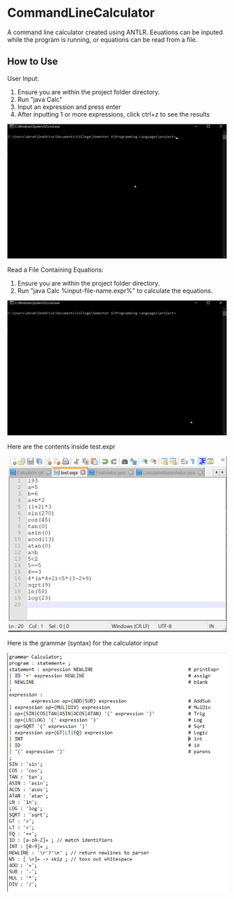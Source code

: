 # CommandLineCalculator
A command line calculator created using ANTLR. Eeuations can be inputed while the program is running, or equations can be read from a file.

How to Use
--------------

User Input:
1. Ensure you are within the project folder directory.
2. Run "java Calc"
3. Input an expression and press enter
4. After inputting 1 or more expressions, click ctrl+z to see the results

![](demos/comLineinput.gif)

Read a File Containing Equations:
1. Ensure you are within the project folder directory.
2. Run "java Calc %input-file-name.expr%" to calculate the equations.

![](demos/readFile.gif)

Here are the contents inside test.expr

![](demos/testexpr.png)

Here is the grammar (syntax) for the calculator input

![](demos/syntaxSheet.png)